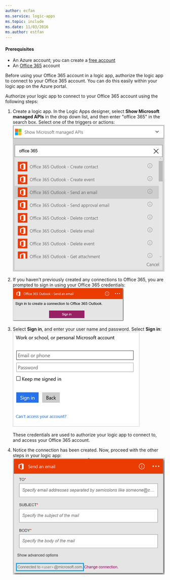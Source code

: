```yaml
---
author: ecfan
ms.service: logic-apps
ms.topic: include
ms.date: 11/03/2016
ms.author: estfan
---
```

#### Prerequisites
* An Azure account; you can create a [free account](https://azure.microsoft.com/free)
* An [Office 365](https://office365.com) account  

Before using your Office 365 account in a logic app, authorize the logic app to connect to your Office 365 account. You can do this easily within your logic app on the Azure portal.  

Authorize your logic app to connect to your Office 365 account using the following steps:

1. Create a logic app. In the Logic Apps designer, select **Show Microsoft managed APIs** in the drop down list, and then enter "office 365" in the search box. Select one of the triggers or actions:  
    ![Office 365 connection creation step](./media/connectors-create-api-office365-outlook/office365-sendemail.png)  
2. If you haven't previously created any connections to Office 365, you are prompted to sign in using your Office 365 credentials:  
    ![Office 365 connection creation step](./media/connectors-create-api-office365-outlook/office365-signin.png)  
3. Select **Sign in**, and enter your user name and password. Select **Sign in**:  
    ![Office 365 connection creation step](./media/connectors-create-api-office365-outlook/office365-usernamepassword.png)
   
    These credentials are used to authorize your logic app to connect to, and access your Office 365 account. 
4. Notice the connection has been created. Now, proceed with the other steps in your logic app:   
    ![Office 365 connection creation step](./media/connectors-create-api-office365-outlook/office365-sendemailproperties.png)  

